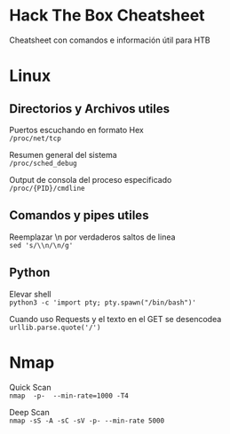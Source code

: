 # Hack The Box Cheatsheet
Cheatsheet con comandos e información útil para HTB

# Linux 

## Directorios y Archivos utiles
Puertos escuchando en formato Hex\
```/proc/net/tcp```

Resumen general del sistema\
```/proc/sched_debug```

Output de consola del proceso especificado\
```/proc/{PID}/cmdline```

## Comandos y pipes utiles

Reemplazar \n por verdaderos saltos de linea\
```sed 's/\\n/\n/g'```


## Python 
Elevar shell\
```python3 -c 'import pty; pty.spawn("/bin/bash")'```

Cuando uso Requests y el texto en el GET se desencodea\
```urllib.parse.quote('/')```

# Nmap

Quick Scan\
```nmap  -p-  --min-rate=1000 -T4```

Deep Scan\
```nmap -sS -A -sC -sV -p- --min-rate 5000```

